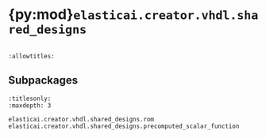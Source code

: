 # {py:mod}`elasticai.creator.vhdl.shared_designs`

```{py:module} elasticai.creator.vhdl.shared_designs
```

```{autodoc2-docstring} elasticai.creator.vhdl.shared_designs
:allowtitles:
```

## Subpackages

```{toctree}
:titlesonly:
:maxdepth: 3

elasticai.creator.vhdl.shared_designs.rom
elasticai.creator.vhdl.shared_designs.precomputed_scalar_function
```
